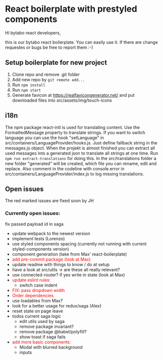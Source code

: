 # React boilerplate with prestyled components

Hi bytabo react developers,

this is our bytabo react boilerplate. You can easily use it. If there are change requestes or bugs be free to report
them :-)

## Setup boilerplate for new project

1. Clone repo and remove .git folder
2. Add new repo by `git remote add...`
3. Run `npm install`
3. Run `npm start`
4. Generate favicon at https://realfavicongenerator.net/ and put downloaded files into src/assets/img/touch-icons

## i18n

The npm package react-intl is used for translating content. Use the FormattedMessage property to translate strings. If
you want to switch language you can use the hook "setLanguage" in src/containers/LanguageProvider/hooks.js. Just define
fallback string in the messages.js object. When the projekt is almost finished you can extract all used messages into a
generated json to translate all strings at one time. Run `npm run extract-translations` for doing this. In the
src/translations folder a new folder "generated" will be created, which file you can rename, edit and replace. Also
comment in the codeline with console.error in src/containers/LanguageProvider/index.js to log missing translations.

## Open issues

The red marked issues are fixed soon by JH

### Currently open issues:


fix passed payload id in saga

* update webpack to the newest version
* implement tests (Lorenzo)
* use styled components spacing (currently not running with current styled-components version)
* component generation (take from Max' react-boilerplate)
* <span style="color:red">add pre-commit package (look at Max)</span>
* update readme with things to know / do at setup
* have a look at src/utils -> are these all really relevant?
* use connected-router? if yes write in state (look at Max)
* <span style="color:red">update eslint rules:</span>
  * switch case indent
* <span style="color:red">FIX: pass dropdown width</span>
* <span style="color:red">Order dependencies</span>
* use loadables from Max?
* look for a better usage for redux/saga (Alex)
* reset state on page leave
* todos current saga logic
  * edit utils used by saga
  * remove package invariant?
  * remove package @babel/polyfill?
  * show toast if saga fails
* <span style="color:red">add more basic components:</span>
  * Modal with blurred background
  * inputs
